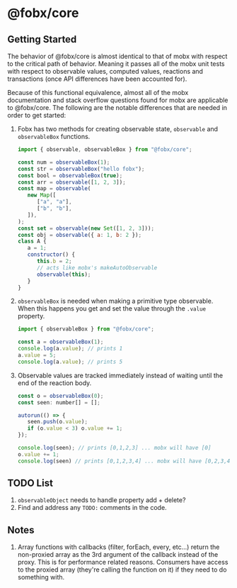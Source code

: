 # @fobx/core

## Getting Started

The behavior of @fobx/core is almost identical to that of mobx with respect to
the critical path of behavior. Meaning it passes all of the mobx unit tests with
respect to observable values, computed values, reactions and transactions (once
API differences have been accounted for).

Because of this functional equivalence, almost all of the mobx documentation and
stack overflow questions found for mobx are applicable to @fobx/core. The
following are the notable differences that are needed in order to get started:

1. Fobx has two methods for creating observable state, `observable` and
   `observableBox` functions.

   ```js
   import { observable, observableBox } from "@fobx/core";

   const num = observableBox(1);
   const str = observableBox("hello fobx");
   const bool = observableBox(true);
   const arr = observable([1, 2, 3]);
   const map = observable(
      new Map([
         ["a", "a"],
         ["b", "b"],
      ]),
   );
   const set = observable(new Set([1, 2, 3]));
   const obj = observable({ a: 1, b: 2 });
   class A {
      a = 1;
      constructor() {
         this.b = 2;
         // acts like mobx's makeAutoObservable
         observable(this);
      }
   }
   ```

2. `observableBox` is needed when making a primitive type observable. When this
   happens you get and set the value through the `.value` property.

   ```js
   import { observableBox } from "@fobx/core";

   const a = observableBox(1);
   console.log(a.value); // prints 1
   a.value = 5;
   console.log(a.value); // prints 5
   ```

3. Observable values are tracked immediately instead of waiting until the end of
   the reaction body.

   ```js
   const o = observableBox(0);
   const seen: number[] = [];

   autorun(() => {
      seen.push(o.value);
      if (o.value < 3) o.value += 1;
   });

   console.log(seen); // prints [0,1,2,3] ... mobx will have [0]
   o.value += 1;
   console.log(seen) // prints [0,1,2,3,4] ... mobx will have [0,2,3,4]
   ```

## TODO List

1. `observableObject` needs to handle property add + delete?
1. Find and address any `TODO:` comments in the code.

## Notes

1. Array functions with callbacks (filter, forEach, every, etc...) return the
   non-proxied array as the 3rd argument of the callback instead of the proxy.
   This is for performance related reasons. Consumers have access to the proxied
   array (they're calling the function on it) if they need to do something with.
